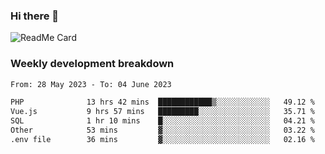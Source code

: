 ### Hi there 👋

<!--
**itzcy/itzcy** is a ✨ _special_ ✨ repository because its `README.md` (this file) appears on your GitHub profile.

Here are some ideas to get you started:

- 🔭 I’m currently working on ...
- 🌱 I’m currently learning ...
- 👯 I’m looking to collaborate on ...
- 🤔 I’m looking for help with ...
- 💬 Ask me about ...
- 📫 How to reach me: ...
- 😄 Pronouns: ...
- ⚡ Fun fact: ...
-->
![ReadMe Card](https://github-readme-stats.vercel.app/api?username=itzcy&show_icons=true&title_color=2d3198&icon_color=797cb8&text_color=24292e&bg_color=f6f8fa)

### Weekly development breakdown
<!--START_SECTION:waka-->

```txt
From: 28 May 2023 - To: 04 June 2023

PHP              13 hrs 42 mins  ████████████▒░░░░░░░░░░░░   49.12 %
Vue.js           9 hrs 57 mins   █████████░░░░░░░░░░░░░░░░   35.71 %
SQL              1 hr 10 mins    █░░░░░░░░░░░░░░░░░░░░░░░░   04.21 %
Other            53 mins         ▓░░░░░░░░░░░░░░░░░░░░░░░░   03.22 %
.env file        36 mins         ▓░░░░░░░░░░░░░░░░░░░░░░░░   02.16 %
```

<!--END_SECTION:waka-->
